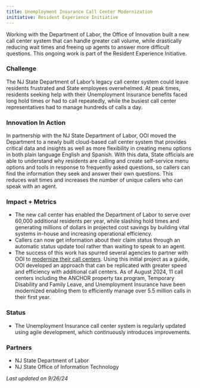 ```yaml
---
title: Unemployment Insurance Call Center Modernization
initiative: Resident Experience Initiative
---
```


Working with the Department of Labor, the Office of Innovation built a new call center system that can handle greater call volume, while drastically reducing wait times and freeing up agents to answer more difficult questions. This ongoing work is part of the Resident Experience Initiative.

### Challenge

The NJ State Department of Labor’s legacy call center system could leave residents frustrated and State employees overwhelmed. At peak times, residents seeking help with their Unemployment Insurance benefits faced long hold times or had to call repeatedly, while the busiest call center representatives had to manage hundreds of calls a day. 

### Innovation In Action

In partnership with the NJ State Department of Labor, OOI moved the Department to a newly built cloud-based call center system that provides critical data and insights as well as more flexibility in creating menu options in both plain language English and Spanish. With this data, State officials are able to understand why residents are calling and create self-service menu options and tools in response to frequently asked questions, so callers can find the information they seek and answer their own questions. This reduces wait times and increases the number of unique callers who can speak with an agent. 

### Impact + Metrics

- The new call center has enabled the Department of Labor to serve over 60,000 additional residents per year, while slashing hold times and generating millions of dollars in projected cost savings by building vital systems in-house and increasing operational efficiency.
- Callers can now get information about their claim status through an automatic status update tool rather than waiting to speak to an agent.
- The success of this work has spurred several agencies to partner with OOI to [modernize their call centers](https://innovation.nj.gov/projects/call-center-modernization/). Using this initial project as a guide, OOI developed an approach that can be replicated with greater speed and efficiency with additional call centers. As of August 2024, 11 call centers including the ANCHOR property tax program, Temporary Disability and Family Leave, and Unemployment Insurance have been modernized enabling them to efficiently manage over 5.5 million calls in their first year.

### Status

-   The Unemployment Insurance call center system is regularly updated using agile development, which continuously introduces improvements.
    
### Partners

-   NJ State Department of Labor
-   NJ State Office of Information Technology


*Last updated on 9/26/24*
